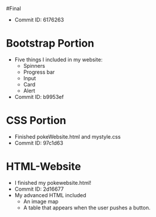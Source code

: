 #Final
* Commit ID: 6176263

# Bootstrap Portion 
* Five things I included in my website: 
   - Spinners
   - Progress bar
   - Input
   - Card
   - Alert
* Commit ID: b9953ef

# CSS Portion
* Finished pokeWebsite.html and mystyle.css
* Commit ID: 97c1d63

# HTML-Website
* I finished my pokewebsite.html! 
* Commit ID: 2d16677
* My advanced HTML included 
  * An image map 
  * A table that appears when the user pushes a button.  
